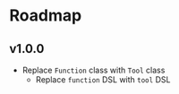 # Roadmap

## v1.0.0

- Replace `Function` class with `Tool` class
  - Replace `function` DSL with `tool` DSL
